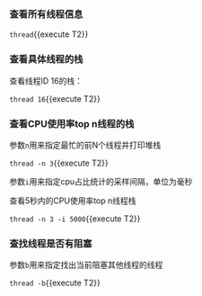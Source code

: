 
### 查看所有线程信息

`thread`{{execute T2}}


### 查看具体线程的栈

查看线程ID 16的栈：

`thread 16`{{execute T2}}

### 查看CPU使用率top n线程的栈

参数`n`用来指定最忙的前N个线程并打印堆栈

`thread -n 3`{{execute T2}}

参数`i`用来指定cpu占比统计的采样间隔，单位为毫秒

查看5秒内的CPU使用率top n线程栈

`thread -n 3 -i 5000`{{execute T2}}


### 查找线程是否有阻塞

参数`b`用来指定找出当前阻塞其他线程的线程

`thread -b`{{execute T2}}
